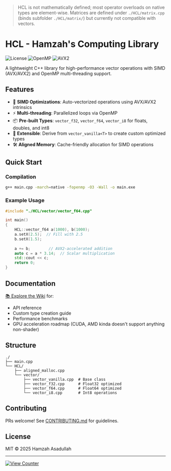 > HCL is not mathematically defined; most operator overloads on native types are element-wise.
> Matrices are defined under `./HCL/matrix.cpp` (binds subfolder `./HCL/matrix/`) but currently not compatible with vectors.

# HCL - Hamzah's Computing Library

![License](https://img.shields.io/badge/License-MIT-blue) 
![OpenMP](https://img.shields.io/badge/OpenMP-Enabled-green)
![AVX2](https://img.shields.io/badge/SIMD-AVX2%2FAVX-red)

A lightweight C++ library for high-performance vector operations with SIMD (AVX/AVX2) and OpenMP multi-threading support.

## Features

- 🚀 **SIMD Optimizations**: Auto-vectorized operations using AVX/AVX2 intrinsics
- ⚡ **Multi-threading**: Parallelized loops via OpenMP
- 📦 **Pre-built Types**: `vector_f32`, `vector_f64`, `vector_i8` for floats, doubles, and int8
- 🔧 **Extensible**: Derive from `vector_vanilla<T>` to create custom optimized types
- 🛠️ **Aligned Memory**: Cache-friendly allocation for SIMD operations

## Quick Start

### Compilation
```bash
g++ main.cpp -march=native -fopenmp -O3 -Wall -o main.exe
```

### Example Usage
```cpp
#include "./HCL/vector/vector_f64.cpp"

int main()
{
    HCL::vector_f64 a(1000), b(1000);
    a.setX(2.5);  // Fill with 2.5
    b.setX(1.5);
    
    a += b;        // AVX2-accelerated addition
    auto c = a * 3.14;  // Scalar multiplication
    std::cout << c;
    return 0;
}
```

## Documentation
[📚 Explore the Wiki](https://github.com/Hamzah-Asadullah/HCL/wiki) for:
- API reference
- Custom type creation guide
- Performance benchmarks
- GPU acceleration roadmap (CUDA, AMD kinda doesn't support anything non-shader)

## Structure
```
./
├── main.cpp
└── HCL/
    ├── aligned_malloc.cpp
    └── vector/
        ├── vector_vanilla.cpp  # Base class
        ├── vector_f32.cpp      # Float32 optimized
        ├── vector_f64.cpp      # Float64 optimized
        └── vector_i8.cpp       # Int8 operations
```

## Contributing
PRs welcome! See [CONTRIBUTING.md](https://github.com/Hamzah-Asadullah/HCL/wiki#contributing) for guidelines.

## License
MIT © 2025 Hamzah Asadullah

---

[![View Counter](https://count.getloli.com/@Hamzah-Asadullah_HCL?theme=booru-lewd)](https://github.com/Hamzah-Asadullah/HCL)
